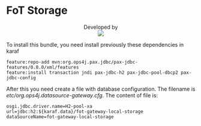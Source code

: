 # FoT Storage

<p align="center">
	Developed by </br>
  <img src="https://wiki.dcc.ufba.br/pub/SmartUFBA/ProjectLogo/wiserufbalogo.jpg"/>
</p>

To install this bundle, you need install previously these dependencies in karaf
```
feature:repo-add mvn:org.ops4j.pax.jdbc/pax-jdbc-features/0.8.0/xml/features
feature:install transaction jndi pax-jdbc-h2 pax-jdbc-pool-dbcp2 pax-jdbc-config
```

After this you need create a file with database configuration. The filename is *etc/org.ops4j.datasource-gateway.cfg*. The content of file is:

```
osgi.jdbc.driver.name=H2-pool-xa
url=jdbc:h2:${karaf.data}/fot-gateway-local-storage
dataSourceName=fot-gateway-local-storage
```
</p>
